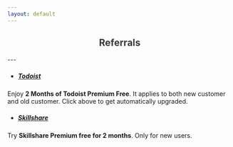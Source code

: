 ```yaml
---
layout: default
---
```

<h2 style="text-align:center; color: #3a3a3a">
    <div>
       <i class="twa twa-gift"></i> <b>Referrals</b>
    </div>
</h2>
---

- ##### **[Todoist](https://todoist.com/r/vyshnav_gangadharan_lomwzf)**
Enjoy **2 Months of Todoist Premium Free**. It applies to both new customer and old customer. Click above to get automatically upgraded.

- ##### **[Skillshare](https://skl.sh/2sEUnPk)**
Try **Skillshare Premium free for 2 months**. Only for new users.